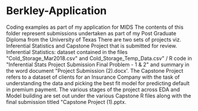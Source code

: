 # Berkley-Application
Coding examples as part of my application for MIDS
The contents of this folder represent submissions undertaken as part of my Post Graduate Diploma from the University of Texas
There are two sets of projects viz. Inferential Statistics and Capstone Project that is submitted for review.
Inferential Statistics: dataset contained in the files "Cold_Storage_Mar2018.csv" and Cold_Storage_Temp_Data.csv" / R code in "Inferential Stats Project Submission Final Problem - 1 & 2" and summary in the word document "Project Submission (2).docx'.
The Capstone Project refers to a dataset of clients for an Insurance Company with the task of understanding the data and picking the best fit model for predicting default in premium payment. The various stages of the project across EDA and Model building are set out under the various Capstone R files along with the final submission titled "Capstone Project (1).pptx.
